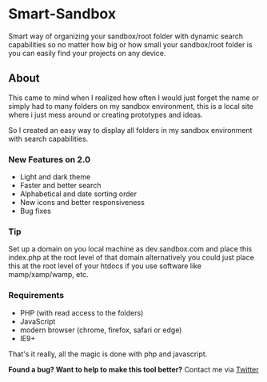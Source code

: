 # Smart-Sandbox
Smart way of organizing your sandbox/root folder with dynamic search capabilities so no matter how big or how small your sandbox/root folder is you can easily find your projects on any device.

## About
This came to mind when I realized how often I would just forget the name or simply had to many folders on my sandbox environment, this is a local site where i just mess around or creating prototypes and ideas.

So I created an easy way to display all folders in my sandbox environment with search capabilities.

### New Features on 2.0
- Light and dark theme
- Faster and better search
- Alphabetical and date sorting order
- New icons and better responsiveness
- Bug fixes

### Tip
Set up a domain on you local machine as dev.sandbox.com and place this index.php at the root level of that domain alternatively you could just place this at the root level of your htdocs if you use software like mamp/xamp/wamp, etc.

### Requirements

- PHP (with read access to the folders)
- JavaScript
- modern browser (chrome, firefox, safari or edge)
- IE9+

That's it really, all the magic is done with php and javascript.


__Found a bug? Want to help to make this tool better?__
Contact me via [Twitter](https://twitter.com/MDesignsuk)
